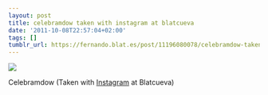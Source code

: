 ```yaml
---
layout: post
title: celebramdow taken with instagram at blatcueva
date: '2011-10-08T22:57:04+02:00'
tags: []
tumblr_url: https://fernando.blat.es/post/11196080078/celebramdow-taken-with-instagram-at-blatcueva
---
```

 ![](/tumblr_files/tumblr_lsrm74lv2w1qz4y16o1_640.jpg)  

Celebramdow (Taken with [Instagram](http://instagr.am) at Blatcueva)
